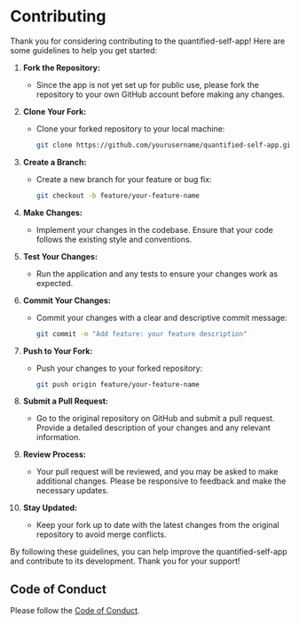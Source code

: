 # Contributing

Thank you for considering contributing to the quantified-self-app! Here are some guidelines to help you get started:

1. **Fork the Repository:**
   - Since the app is not yet set up for public use, please fork the repository to your own GitHub account before making any changes.

2. **Clone Your Fork:**
   - Clone your forked repository to your local machine:
     ```bash
     git clone https://github.com/yourusername/quantified-self-app.git
     ```

3. **Create a Branch:**
   - Create a new branch for your feature or bug fix:
     ```bash
     git checkout -b feature/your-feature-name
     ```

4. **Make Changes:**
   - Implement your changes in the codebase. Ensure that your code follows the existing style and conventions.

5. **Test Your Changes:**
   - Run the application and any tests to ensure your changes work as expected.

6. **Commit Your Changes:**
   - Commit your changes with a clear and descriptive commit message:
     ```bash
     git commit -m "Add feature: your feature description"
     ```

7. **Push to Your Fork:**
   - Push your changes to your forked repository:
     ```bash
     git push origin feature/your-feature-name
     ```

8. **Submit a Pull Request:**
   - Go to the original repository on GitHub and submit a pull request. Provide a detailed description of your changes and any relevant information.

9. **Review Process:**
   - Your pull request will be reviewed, and you may be asked to make additional changes. Please be responsive to feedback and make the necessary updates.

10. **Stay Updated:**
    - Keep your fork up to date with the latest changes from the original repository to avoid merge conflicts.

By following these guidelines, you can help improve the quantified-self-app and contribute to its development. Thank you for your support!

## Code of Conduct
Please follow the [Code of Conduct](CODE_OF_CONDUCT.md). 